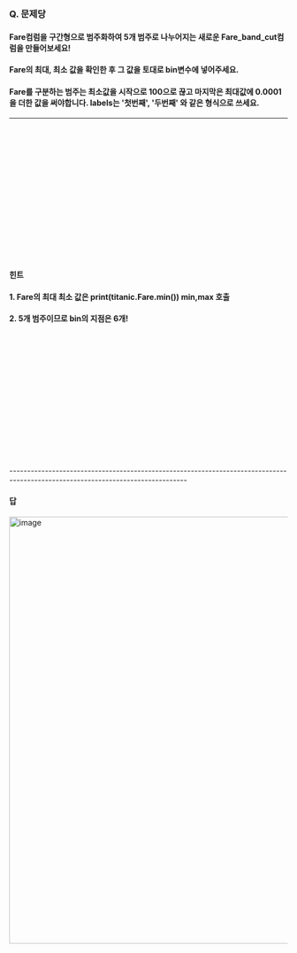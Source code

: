 ### Q. 문제당 
#### Fare컴럼을 구간형으로 범주화하여 5개 범주로 나누어지는 새로운 Fare_band_cut컴럼을 만들어보세요! 
#### Fare의 최대, 최소 값을 확인한 후 그 값을 토대로 bin변수에 넣어주세요. 
#### Fare를 구분하는 범주는 최소값을 시작으로 100으로 끊고 마지막은 최대값에 0.0001을 더한 값을 써야합니다. labels는 '첫번째', '두번째' 와 같은 형식으로 쓰세요.

--------------------------------------------------------------------------------------------------------------------------------
<br/>
<br/>
<br/>
<br/>
<br/>
<br/>
<br/>
<br/>
<br/>
<br/>
<br/>
<br/>
<br/>
<br/>

#### 힌트
#### 1. Fare의 최대 최소 값은 print(titanic.Fare.min()) min,max 호출
#### 2. 5개 범주이므로 bin의 지점은 6개!

<br/>
<br/>
<br/>
<br/>
<br/>
<br/>
<br/>
<br/>
<br/>
<br/>
<br/>
<br/>
<br/>
<br/>
--------------------------------------------------------------------------------------------------------------------------------

#### 답
<img width="772" alt="image" src="https://github.com/sejongsmarcle/2023_Autumn_DataAnalysisStudy/assets/70877858/de4faedb-910e-477e-a3b9-860cff2cd057">
